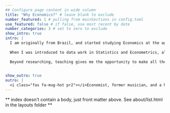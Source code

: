 ```yaml
---
## Configure page content in wide column
title: "Why Economics?" # leave blank to exclude
number_featured: 1 # pulling from mainSections in config.toml
use_featured: false # if false, use most recent by date
number_categories: 3 # set to zero to exclude
show_intro: true
intro: |
  I am originally from Brazil, and started studying Economics at the age of 17. Back then, my main interest was to understand the how's and why's of the economic boom the Brazilian economy was experiencing throughout the 2000s. The Econ major was the way to understand, in addition to the economic, the social and political mechanisms behind economic growth processes.
  
  When I was introduced to data work in Statistics and Econometrics, all the quantitative character of Economics finally made practical sense. Then, in addition to studying growth and business cycles, I also started researching on the linkages between technological progress and climate change. 
  
  Beyond researching, teaching gives me the opportunity to make all the equations, models, and theories that surround us intuitive and empirically applicable to students. In my teaching, I am a big supporter of open-source software and reproducible coding. 

  
show_outro: true
outro: |
  <i class="fas fa-mug-hot pr2"></i>Economist, former musician, and a huge Gremio FBPA fan.
---
```


** index doesn't contain a body, just front matter above.
See about/list.html in the layouts folder **